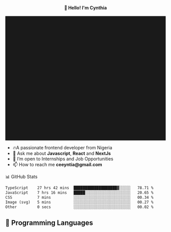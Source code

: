 <h4 align="center">👋 Hello! I'm Cynthia</h4>

<hr style="height:10%; margin-left:0; margin-right:0;" />

<div align="left">
  <ul>
  <li>🔥A passionate frontend developer from Nigeria</li>
  <li>💬 Ask me about <strong>Javascript</strong>, <strong>React</strong> and <strong> NextJs</strong></li>
  <li>👯 I’m open to Internships and Job Opportunities</li>
  <li>📫 How to reach me <strong>ceeyntia@gmail.com</strong></li>
</ul>
</div
  
## 📊 GitHub Stats

<!--START_SECTION:waka-->

```txt
TypeScript    27 hrs 42 mins  ███████████████████▓░░░░░   78.71 %
JavaScript    7 hrs 16 mins   █████░░░░░░░░░░░░░░░░░░░░   20.65 %
CSS           7 mins          ░░░░░░░░░░░░░░░░░░░░░░░░░   00.34 %
Image (svg)   5 mins          ░░░░░░░░░░░░░░░░░░░░░░░░░   00.27 %
Other         0 secs          ░░░░░░░░░░░░░░░░░░░░░░░░░   00.02 %
```

<!--END_SECTION:waka-->

## 💬 Programming Languages

<!--START_SECTION:languages-->
<!--END_SECTION:languages-->
